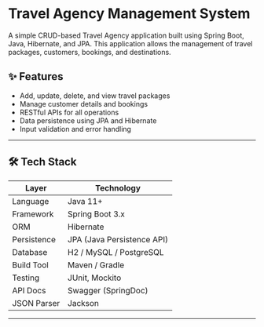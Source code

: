 # Travel Agency Management System

A simple CRUD-based Travel Agency application built using Spring Boot, Java, Hibernate, and JPA. This application allows the management of travel packages, customers, bookings, and destinations.

## ✨ Features

- Add, update, delete, and view travel packages
- Manage customer details and bookings
- RESTful APIs for all operations
- Data persistence using JPA and Hibernate
- Input validation and error handling

---

## 🛠️ Tech Stack

| Layer            | Technology           |
|------------------|----------------------|
| Language         | Java 11+             |
| Framework        | Spring Boot 3.x      |
| ORM              | Hibernate             |
| Persistence      | JPA (Java Persistence API) |
| Database         | H2 / MySQL / PostgreSQL |
| Build Tool       | Maven / Gradle        |
| Testing          | JUnit, Mockito       |
| API Docs         | Swagger (SpringDoc)  |
| JSON Parser      | Jackson              |

---


